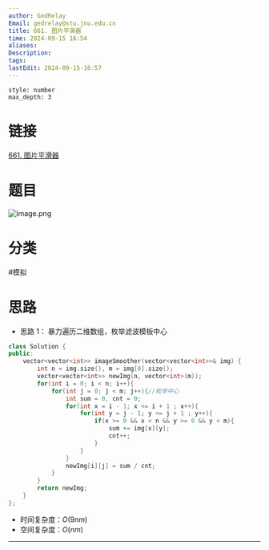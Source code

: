 ```yaml
---
author: GedRelay
Email: gedrelay@stu.jnu.edu.cn
title: 661. 图片平滑器
time: 2024-09-15 16:54
aliases: 
Description: 
tags: 
lastEdit: 2024-09-15-16:57
---
```


```toc
style: number
max_depth: 3
```

# 链接
[661. 图片平滑器](https://leetcode.cn/problems/image-smoother/) 

# 题目
![image.png](https://ged-pic-bed.oss-cn-guangzhou.aliyuncs.com/img/202409151656892.png)



# 分类
#模拟 

# 思路
- 思路 1：
暴力遍历二维数组，枚举滤波模板中心

```cpp
class Solution {
public:
    vector<vector<int>> imageSmoother(vector<vector<int>>& img) {
        int n = img.size(), m = img[0].size();
        vector<vector<int>> newImg(n, vector<int>(m));
        for(int i = 0; i < n; i++){
            for(int j = 0; j < m; j++){//枚举中心
                int sum = 0, cnt = 0;
                for(int x = i - 1; x <= i + 1 ; x++){
                    for(int y = j - 1; y <= j + 1 ; y++){
                        if(x >= 0 && x < n && y >= 0 && y < m){
                            sum += img[x][y];
                            cnt++;
                        }
                    }
                }
                newImg[i][j] = sum / cnt;
            }
        }
        return newImg;
    }
};
```


- 时间复杂度：${O\left( 9nm \right)  }$ 
- 空间复杂度：${O\left( nm \right)  }$ 


---


